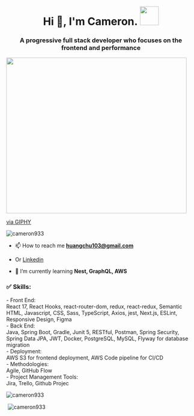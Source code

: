 <h1 align="center">Hi 👋, I'm Cameron. <img src="https://media.giphy.com/media/hello-hi-kawaii-cat-fSptAINJfyGe3oPHNZ/giphy.gif" width="50"></h1>
<h3 align="center">A progressive full stack developer who focuses on the frontend and performance</h3>
<img src="https://giphy.com/embed/mGcNjsfWAjY5AEZNw6" width="480" height="414" frameBorder="0" class="giphy-embed" allowFullScreen></iframe><p><a href="https://giphy.com/stickers/cat-swipe-up-look-mGcNjsfWAjY5AEZNw6">via GIPHY</a></p>
<p align="left"> <img src="https://komarev.com/ghpvc/?username=cameron933&label=Profile%20views&color=orange&style=flat-square" alt="cameron933" /> </p>

- 📫 How to reach me **huangchu103@gmail.com**
- Or <a href="https://linkedin.com/in/chu-huang" target="blank">Linkedin</a>

- 🌱 I’m currently learning **Nest, GraphQL, AWS**

<h3 align="left">✅ Skills:</h3>
- Front End:<br />
 React 17, React Hooks, react-router-dom, redux, react-redux, Semantic HTML, Javascript, CSS, Sass, TypeScript, Axios, jest, Next.js, ESLint, Responsive Design, Figma<br />
- Back End:<br />
 Java, Spring Boot, Gradle, Junit 5, RESTful, Postman, Spring Security, Spring Data JPA, JWT, Docker, PostgreSQL, MySQL, Flyway for database migration<br />
- Deployment:<br />
 AWS S3 for frontend deployment, AWS Code pipeline for CI/CD<br />
- Methodologies:<br />
 Agile, GitHub Flow<br />
- Project Management Tools:<br />
 Jira, Trello, Github Projec<br />

<p><img align="center" src="https://github-readme-stats.vercel.app/api?username=cameron933&count_private=true&show_icons=true&bg_color=140deg,ff6a00,904e95&title_color=ffffff&icon_color=ffffaf&text_color=ffffff" alt="cameron933" /></p>

<p>&nbsp;<img align="center" src="https://github-readme-stats.vercel.app/api/top-langs/?username=cameron933&layout=compact&bg_color=140deg,904e95,ff6a00&title_color=ffffff&icon_color=ffffaf&text_color=ffffff" alt="cameron933" /></p>
